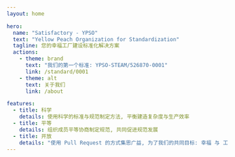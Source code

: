 ```yaml
---
layout: home

hero:
  name: "Satisfactory - YPSO"
  text: "Yellow Peach Organization for Standardization"
  tagline: 您的幸福工厂建设标准化解决方案
  actions:
    - theme: brand
      text: "我们的第一个标准: YPSO-STEAM/526870-0001"
      link: /standard/0001
    - theme: alt
      text: 关于我们
      link: /about

features:
  - title: 科学
    details: 使用科学的标准与规范制定方法, 平衡建造复杂度与生产效率
  - title: 平等
    details: 组织成员平等协商制定规范, 共同促进规范发展
  - title: 开放
    details: "使用 Pull Request 的方式集思广益, 为了我们的共同目标: 幸福 与 工厂"
---
```

